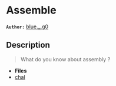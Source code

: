 # Assemble

**`Author:`** [blue._.g0](https://github.com/blueg0)

## Description

> What do you know about assembly ?

- **Files**
- [chal](./challenge/)

